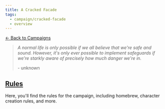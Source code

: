 ```yaml
---
title: A Cracked Facade
tags:
  - campaign/cracked-facade
  - overview
---
```


[<- Back to Campaigns](../index.md)

> *A normal life is only possible if we all believe that we're safe and sound. However, it's only ever possible to implement safeguards if we're starkly aware of precisely how much danger we're in.*
>
> \- unknown

## [Rules](./rule/index.md)

Here, you'll find the rules for the campaign, including homebrew, character creation rules, and more.
